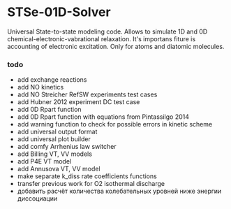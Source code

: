 # STSe-01D-Solver
Universal State-to-state modeling code. Allows to simulate 1D and 0D chemical-electronic-vabrational relaxation. It's importans fiture is accounting of electronic excitation. Only for atoms and diatomic molecules.
### todo
- add exchange reactions
- add NO kinetics
- add NO Streicher RefSW experiments test cases
- add Hubner 2012 experiment DC test case
- add 0D Rpart function
- add 0D Rpart function with equations from Pintassilgo 2014
- add warning function to check for possible errors in kinetic scheme
- add universal output format
- add universal plot builder
- add comfy Arrhenius law switcher
- add Billing VT, VV models
- add P4E VT model
- add Annusova VT, VV model
- make separate k_diss rate coefficients functions
- transfer previous work for O2 isothermal discharge
- добавить расчёт количества колебательных уровней ниже энергии диссоциации